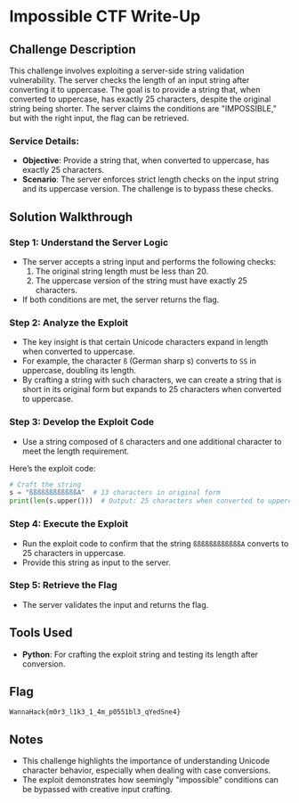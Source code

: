 # Impossible CTF Write-Up

## Challenge Description
This challenge involves exploiting a server-side string validation vulnerability. The server checks the length of an input string after converting it to uppercase. The goal is to provide a string that, when converted to uppercase, has exactly 25 characters, despite the original string being shorter. The server claims the conditions are "IMPOSSIBLE," but with the right input, the flag can be retrieved.

### Service Details:
- **Objective**: Provide a string that, when converted to uppercase, has exactly 25 characters.
- **Scenario**: The server enforces strict length checks on the input string and its uppercase version. The challenge is to bypass these checks.

## Solution Walkthrough

### Step 1: Understand the Server Logic
- The server accepts a string input and performs the following checks:
  1. The original string length must be less than 20.
  2. The uppercase version of the string must have exactly 25 characters.
- If both conditions are met, the server returns the flag.

### Step 2: Analyze the Exploit
- The key insight is that certain Unicode characters expand in length when converted to uppercase.
- For example, the character `ß` (German sharp s) converts to `SS` in uppercase, doubling its length.
- By crafting a string with such characters, we can create a string that is short in its original form but expands to 25 characters when converted to uppercase.

### Step 3: Develop the Exploit Code
- Use a string composed of `ß` characters and one additional character to meet the length requirement.

Here’s the exploit code:

```python
# Craft the string
s = "ßßßßßßßßßßßßA"  # 13 characters in original form
print(len(s.upper()))  # Output: 25 characters when converted to uppercase
```

### Step 4: Execute the Exploit
- Run the exploit code to confirm that the string `ßßßßßßßßßßßßA` converts to 25 characters in uppercase.
- Provide this string as input to the server.

### Step 5: Retrieve the Flag
- The server validates the input and returns the flag.

## Tools Used
- **Python**: For crafting the exploit string and testing its length after conversion.

## Flag
`WannaHack{m0r3_l1k3_1_4m_p0551bl3_qYedSne4}`

## Notes
- This challenge highlights the importance of understanding Unicode character behavior, especially when dealing with case conversions.
- The exploit demonstrates how seemingly "impossible" conditions can be bypassed with creative input crafting.